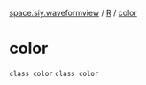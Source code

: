 [space.siy.waveformview](../../index.md) / [R](../index.md) / [color](./index.md)

# color

`class color`
`class color`